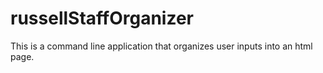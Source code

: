 # russellStaffOrganizer
This is a command line application that organizes user inputs into an html page. 
